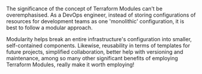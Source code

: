 The significance of the concept of Terraform Modules can't be overemphasised. As a DevOps engineer, instead of storing configurations of resources for development teams as one 'monolithic' configuration, it is best to follow a modular approach.

Modularity helps break an entire infrastructure's configuration into smaller, self-contained components. Likewise, reusability in terms of templates for future projects, simplified collaboration, better help with versioning and maintenance, among so many other significant benefits of employing Terraform Modules, really make it worth employing!